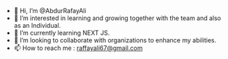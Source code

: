 - 👋 Hi, I’m @AbdurRafayAli
- 👀 I’m interested in learning and growing together with the team and also as an Individual. 
- 🌱 I’m currently learning NEXT JS.
- 💞️ I’m looking to collaborate with organizations to enhance my abilities.
- 📫 How to reach me : raffayali67@gmail.com
<!---
AbdurRafayAli/AbdurRafayAli is a ✨ special ✨ repository because its `README.md` (this file) appears on your GitHub profile.
You can click the Preview link to take a look at your changes.
--->
